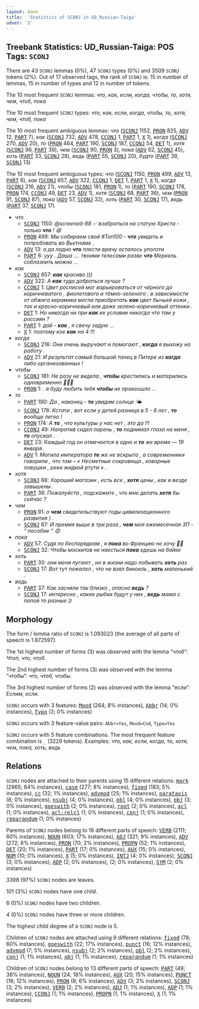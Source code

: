```yaml
---
layout: base
title:  'Statistics of SCONJ in UD_Russian-Taiga'
udver: '2'
---
```


## Treebank Statistics: UD_Russian-Taiga: POS Tags: `SCONJ`

There are 43 `SCONJ` lemmas (0%), 47 `SCONJ` types (0%) and 3509 `SCONJ` tokens (2%).
Out of 17 observed tags, the rank of `SCONJ` is: 15 in number of lemmas, 15 in number of types and 12 in number of tokens.

The 10 most frequent `SCONJ` lemmas: <em>что, как, если, когда, чтобы, то, хотя, чем, чтоб, пока</em>

The 10 most frequent `SCONJ` types:  <em>что, как, если, когда, чтобы, то, хотя, чем, чтоб, пока</em>

The 10 most frequent ambiguous lemmas: <em>что</em> (<tt><a href="ru_taiga-pos-SCONJ.html">SCONJ</a></tt> 1152, <tt><a href="ru_taiga-pos-PRON.html">PRON</a></tt> 825, <tt><a href="ru_taiga-pos-ADV.html">ADV</a></tt> 12, <tt><a href="ru_taiga-pos-PART.html">PART</a></tt> 7), <em>как</em> (<tt><a href="ru_taiga-pos-SCONJ.html">SCONJ</a></tt> 732, <tt><a href="ru_taiga-pos-ADV.html">ADV</a></tt> 478, <tt><a href="ru_taiga-pos-CCONJ.html">CCONJ</a></tt> 1, <tt><a href="ru_taiga-pos-PART.html">PART</a></tt> 1, <tt><a href="ru_taiga-pos-X.html">X</a></tt> 1), <em>когда</em> (<tt><a href="ru_taiga-pos-SCONJ.html">SCONJ</a></tt> 270, <tt><a href="ru_taiga-pos-ADV.html">ADV</a></tt> 20), <em>то</em> (<tt><a href="ru_taiga-pos-PRON.html">PRON</a></tt> 464, <tt><a href="ru_taiga-pos-PART.html">PART</a></tt> 190, <tt><a href="ru_taiga-pos-SCONJ.html">SCONJ</a></tt> 187, <tt><a href="ru_taiga-pos-CCONJ.html">CCONJ</a></tt> 54, <tt><a href="ru_taiga-pos-DET.html">DET</a></tt> 1), <em>хотя</em> (<tt><a href="ru_taiga-pos-SCONJ.html">SCONJ</a></tt> 96, <tt><a href="ru_taiga-pos-PART.html">PART</a></tt> 39), <em>чем</em> (<tt><a href="ru_taiga-pos-SCONJ.html">SCONJ</a></tt> 90, <tt><a href="ru_taiga-pos-PRON.html">PRON</a></tt> 3), <em>пока</em> (<tt><a href="ru_taiga-pos-ADV.html">ADV</a></tt> 62, <tt><a href="ru_taiga-pos-SCONJ.html">SCONJ</a></tt> 45), <em>хоть</em> (<tt><a href="ru_taiga-pos-PART.html">PART</a></tt> 33, <tt><a href="ru_taiga-pos-SCONJ.html">SCONJ</a></tt> 28), <em>ведь</em> (<tt><a href="ru_taiga-pos-PART.html">PART</a></tt> 55, <tt><a href="ru_taiga-pos-SCONJ.html">SCONJ</a></tt> 20), <em>будто</em> (<tt><a href="ru_taiga-pos-PART.html">PART</a></tt> 39, <tt><a href="ru_taiga-pos-SCONJ.html">SCONJ</a></tt> 13)

The 10 most frequent ambiguous types:  <em>что</em> (<tt><a href="ru_taiga-pos-SCONJ.html">SCONJ</a></tt> 1150, <tt><a href="ru_taiga-pos-PRON.html">PRON</a></tt> 499, <tt><a href="ru_taiga-pos-ADV.html">ADV</a></tt> 13, <tt><a href="ru_taiga-pos-PART.html">PART</a></tt> 6), <em>как</em> (<tt><a href="ru_taiga-pos-SCONJ.html">SCONJ</a></tt> 657, <tt><a href="ru_taiga-pos-ADV.html">ADV</a></tt> 322, <tt><a href="ru_taiga-pos-CCONJ.html">CCONJ</a></tt> 1, <tt><a href="ru_taiga-pos-DET.html">DET</a></tt> 1, <tt><a href="ru_taiga-pos-PART.html">PART</a></tt> 1, <tt><a href="ru_taiga-pos-X.html">X</a></tt> 1), <em>когда</em> (<tt><a href="ru_taiga-pos-SCONJ.html">SCONJ</a></tt> 216, <tt><a href="ru_taiga-pos-ADV.html">ADV</a></tt> 21), <em>чтобы</em> (<tt><a href="ru_taiga-pos-SCONJ.html">SCONJ</a></tt> 181, <tt><a href="ru_taiga-pos-PRON.html">PRON</a></tt> 1), <em>то</em> (<tt><a href="ru_taiga-pos-PART.html">PART</a></tt> 190, <tt><a href="ru_taiga-pos-SCONJ.html">SCONJ</a></tt> 178, <tt><a href="ru_taiga-pos-PRON.html">PRON</a></tt> 174, <tt><a href="ru_taiga-pos-CCONJ.html">CCONJ</a></tt> 49, <tt><a href="ru_taiga-pos-DET.html">DET</a></tt> 23, <tt><a href="ru_taiga-pos-ADV.html">ADV</a></tt> 1), <em>хотя</em> (<tt><a href="ru_taiga-pos-SCONJ.html">SCONJ</a></tt> 68, <tt><a href="ru_taiga-pos-PART.html">PART</a></tt> 36), <em>чем</em> (<tt><a href="ru_taiga-pos-PRON.html">PRON</a></tt> 91, <tt><a href="ru_taiga-pos-SCONJ.html">SCONJ</a></tt> 87), <em>пока</em> (<tt><a href="ru_taiga-pos-ADV.html">ADV</a></tt> 57, <tt><a href="ru_taiga-pos-SCONJ.html">SCONJ</a></tt> 32), <em>хоть</em> (<tt><a href="ru_taiga-pos-PART.html">PART</a></tt> 30, <tt><a href="ru_taiga-pos-SCONJ.html">SCONJ</a></tt> 17), <em>ведь</em> (<tt><a href="ru_taiga-pos-PART.html">PART</a></tt> 37, <tt><a href="ru_taiga-pos-SCONJ.html">SCONJ</a></tt> 17)


* <em>что</em>
  * <tt><a href="ru_taiga-pos-SCONJ.html">SCONJ</a></tt> 1150: <em>@screened-88 ✅ взабраться на статую Христа - только <b>что</b> ! 😄</em>
  * <tt><a href="ru_taiga-pos-PRON.html">PRON</a></tt> 499: <em>Мы собираем свой #Топ100 - <b>что</b> увидеть и попробовать во Вьетнаме .</em>
  * <tt><a href="ru_taiga-pos-ADV.html">ADV</a></tt> 13: <em>а да ладно <b>что</b> плести врачу осталось уползти</em>
  * <tt><a href="ru_taiga-pos-PART.html">PART</a></tt> 6: <em>ууу . Даша .... твоими телесами разве <b>что</b> Меркель соблазнить можно ...</em>
* <em>как</em>
  * <tt><a href="ru_taiga-pos-SCONJ.html">SCONJ</a></tt> 657: <em><b>как</b> красиво )))</em>
  * <tt><a href="ru_taiga-pos-ADV.html">ADV</a></tt> 322: <em>А <b>как</b> туда добраться лучше ?</em>
  * <tt><a href="ru_taiga-pos-CCONJ.html">CCONJ</a></tt> 1: <em>Цвет росписей мог варьироваться от чёрного до коричневатого , фиолетового и тёмно-зеленого ; в зависимости от обжига керамика могла приобретать <b>как</b> цвет бычьей кожи , так и красно-коричневый или даже зелено-коричневый оттенки .</em>
  * <tt><a href="ru_taiga-pos-DET.html">DET</a></tt> 1: <em>Но никогда ни при <b>как</b> их условии никогда что там у россиян ?</em>
  * <tt><a href="ru_taiga-pos-PART.html">PART</a></tt> 1: <em>дай - <b>как</b> , я свечу задую ...</em>
  * <tt><a href="ru_taiga-pos-X.html">X</a></tt> 1: <em>поэтому кое <b>как</b> на 4 !!!</em>
* <em>когда</em>
  * <tt><a href="ru_taiga-pos-SCONJ.html">SCONJ</a></tt> 216: <em>Они очень выручают и помогают , <b>когда</b> я выхожу на работу .</em>
  * <tt><a href="ru_taiga-pos-ADV.html">ADV</a></tt> 21: <em>И результат самый большой танец в Питере из <b>когда</b> либо организованных !</em>
* <em>чтобы</em>
  * <tt><a href="ru_taiga-pos-SCONJ.html">SCONJ</a></tt> 181: <em>Не разу не видела , <b>чтобы</b> крестились и матерились одновременно 🙈🙈🙈</em>
  * <tt><a href="ru_taiga-pos-PRON.html">PRON</a></tt> 1: <em>. я буду любить тебя <b>чтобы</b> не произошло ...</em>
* <em>то</em>
  * <tt><a href="ru_taiga-pos-PART.html">PART</a></tt> 190: <em>Да , наконец - <b>то</b> увидим солнце 🌤</em>
  * <tt><a href="ru_taiga-pos-SCONJ.html">SCONJ</a></tt> 178: <em>Кстати , вот если у детей разница в 5 - 6 лет , <b>то</b> вообще легко !</em>
  * <tt><a href="ru_taiga-pos-PRON.html">PRON</a></tt> 174: <em>А <b>то</b> , что культуры у нас нет , это да !!!</em>
  * <tt><a href="ru_taiga-pos-CCONJ.html">CCONJ</a></tt> 49: <em>Напротив сидел парень , <b>то</b> поднимал глаза на меня , <b>то</b> опускал .</em>
  * <tt><a href="ru_taiga-pos-DET.html">DET</a></tt> 23: <em>Каждый год он отмечается в одно и <b>то</b> же время — 19 января .</em>
  * <tt><a href="ru_taiga-pos-ADV.html">ADV</a></tt> 1: <em>Могила императора <b>то</b> же не вскрыта , а современники говорили , что там – « Несметные сокровища , коварные ловушки , реки жидкой ртути » .</em>
* <em>хотя</em>
  * <tt><a href="ru_taiga-pos-SCONJ.html">SCONJ</a></tt> 68: <em>Хороший магазин , есть все , <b>хотя</b> цены , как и везде завышены .</em>
  * <tt><a href="ru_taiga-pos-PART.html">PART</a></tt> 36: <em>Пожалуйста , подскажите , что мне делать <b>хотя</b> бы сейчас ?</em>
* <em>чем</em>
  * <tt><a href="ru_taiga-pos-PRON.html">PRON</a></tt> 91: <em>о <b>чем</b> свидетельствуют годы цивилизационного развития ) .</em>
  * <tt><a href="ru_taiga-pos-SCONJ.html">SCONJ</a></tt> 87: <em>И премия выше в три раза , <b>чем</b> моя ежемесячная ЗП - " пособие " 😟</em>
* <em>пока</em>
  * <tt><a href="ru_taiga-pos-ADV.html">ADV</a></tt> 57: <em>Судя по беспорядкам , я <b>пока</b> во Францию не хочу 🙈😉</em>
  * <tt><a href="ru_taiga-pos-SCONJ.html">SCONJ</a></tt> 32: <em>Чтобы москитов не наесться <b>пока</b> едешь на байке</em>
* <em>хоть</em>
  * <tt><a href="ru_taiga-pos-PART.html">PART</a></tt> 30: <em>они меня пугают , но в жизни надо побывать <b>хоть</b> раз</em>
  * <tt><a href="ru_taiga-pos-SCONJ.html">SCONJ</a></tt> 17: <em>Вот тут пожалел , что не взял бинокль , <b>хоть</b> маленький .</em>
* <em>ведь</em>
  * <tt><a href="ru_taiga-pos-PART.html">PART</a></tt> 37: <em>Как засняли так близко , опасно <b>ведь</b> ?</em>
  * <tt><a href="ru_taiga-pos-SCONJ.html">SCONJ</a></tt> 17: <em>интересно , какие рыбки будут у них , <b>ведь</b> мама с папой то разные ))</em>

## Morphology

The form / lemma ratio of `SCONJ` is 1.093023 (the average of all parts of speech is 1.872597).

The 1st highest number of forms (3) was observed with the lemma “чтоб”: <em>Чтоп, что, чтоб</em>.

The 2nd highest number of forms (3) was observed with the lemma “чтобы”: <em>что, чтоб, чтобы</em>.

The 3rd highest number of forms (2) was observed with the lemma “если”: <em>Еслим, если</em>.

`SCONJ` occurs with 3 features: <tt><a href="ru_taiga-feat-Mood.html">Mood</a></tt> (264; 8% instances), <tt><a href="ru_taiga-feat-Abbr.html">Abbr</a></tt> (14; 0% instances), <tt><a href="ru_taiga-feat-Typo.html">Typo</a></tt> (3; 0% instances)

`SCONJ` occurs with 3 feature-value pairs: `Abbr=Yes`, `Mood=Cnd`, `Typo=Yes`

`SCONJ` occurs with 5 feature combinations.
The most frequent feature combination is `_` (3229 tokens).
Examples: <em>что, как, если, когда, то, хотя, чем, пока, хоть, ведь</em>


## Relations

`SCONJ` nodes are attached to their parents using 15 different relations: <tt><a href="ru_taiga-dep-mark.html">mark</a></tt> (2965; 84% instances), <tt><a href="ru_taiga-dep-case.html">case</a></tt> (277; 8% instances), <tt><a href="ru_taiga-dep-fixed.html">fixed</a></tt> (183; 5% instances), <tt><a href="ru_taiga-dep-cc.html">cc</a></tt> (32; 1% instances), <tt><a href="ru_taiga-dep-advmod.html">advmod</a></tt> (25; 1% instances), <tt><a href="ru_taiga-dep-parataxis.html">parataxis</a></tt> (8; 0% instances), <tt><a href="ru_taiga-dep-nsubj.html">nsubj</a></tt> (4; 0% instances), <tt><a href="ru_taiga-dep-obl.html">obl</a></tt> (4; 0% instances), <tt><a href="ru_taiga-dep-obj.html">obj</a></tt> (3; 0% instances), <tt><a href="ru_taiga-dep-goeswith.html">goeswith</a></tt> (2; 0% instances), <tt><a href="ru_taiga-dep-root.html">root</a></tt> (2; 0% instances), <tt><a href="ru_taiga-dep-acl.html">acl</a></tt> (1; 0% instances), <tt><a href="ru_taiga-dep-acl-relcl.html">acl:relcl</a></tt> (1; 0% instances), <tt><a href="ru_taiga-dep-conj.html">conj</a></tt> (1; 0% instances), <tt><a href="ru_taiga-dep-reparandum.html">reparandum</a></tt> (1; 0% instances)

Parents of `SCONJ` nodes belong to 16 different parts of speech: <tt><a href="ru_taiga-pos-VERB.html">VERB</a></tt> (2111; 60% instances), <tt><a href="ru_taiga-pos-NOUN.html">NOUN</a></tt> (603; 17% instances), <tt><a href="ru_taiga-pos-ADJ.html">ADJ</a></tt> (321; 9% instances), <tt><a href="ru_taiga-pos-ADV.html">ADV</a></tt> (272; 8% instances), <tt><a href="ru_taiga-pos-PRON.html">PRON</a></tt> (70; 2% instances), <tt><a href="ru_taiga-pos-PROPN.html">PROPN</a></tt> (52; 1% instances), <tt><a href="ru_taiga-pos-DET.html">DET</a></tt> (20; 1% instances), <tt><a href="ru_taiga-pos-PART.html">PART</a></tt> (17; 0% instances), <tt><a href="ru_taiga-pos-AUX.html">AUX</a></tt> (15; 0% instances), <tt><a href="ru_taiga-pos-NUM.html">NUM</a></tt> (10; 0% instances), <tt><a href="ru_taiga-pos-X.html">X</a></tt> (5; 0% instances), <tt><a href="ru_taiga-pos-INTJ.html">INTJ</a></tt> (4; 0% instances), <tt><a href="ru_taiga-pos-SCONJ.html">SCONJ</a></tt> (3; 0% instances), <tt><a href="ru_taiga-pos-ADP.html">ADP</a></tt> (2; 0% instances),  (2; 0% instances), <tt><a href="ru_taiga-pos-SYM.html">SYM</a></tt> (2; 0% instances)

3398 (97%) `SCONJ` nodes are leaves.

101 (3%) `SCONJ` nodes have one child.

6 (0%) `SCONJ` nodes have two children.

4 (0%) `SCONJ` nodes have three or more children.

The highest child degree of a `SCONJ` node is 5.

Children of `SCONJ` nodes are attached using 9 different relations: <tt><a href="ru_taiga-dep-fixed.html">fixed</a></tt> (78; 60% instances), <tt><a href="ru_taiga-dep-goeswith.html">goeswith</a></tt> (22; 17% instances), <tt><a href="ru_taiga-dep-punct.html">punct</a></tt> (16; 12% instances), <tt><a href="ru_taiga-dep-advmod.html">advmod</a></tt> (7; 5% instances), <tt><a href="ru_taiga-dep-nsubj.html">nsubj</a></tt> (2; 2% instances), <tt><a href="ru_taiga-dep-obl.html">obl</a></tt> (2; 2% instances), <tt><a href="ru_taiga-dep-conj.html">conj</a></tt> (1; 1% instances), <tt><a href="ru_taiga-dep-obj.html">obj</a></tt> (1; 1% instances), <tt><a href="ru_taiga-dep-reparandum.html">reparandum</a></tt> (1; 1% instances)

Children of `SCONJ` nodes belong to 13 different parts of speech: <tt><a href="ru_taiga-pos-PART.html">PART</a></tt> (49; 38% instances), <tt><a href="ru_taiga-pos-NOUN.html">NOUN</a></tt> (24; 18% instances), <tt><a href="ru_taiga-pos-AUX.html">AUX</a></tt> (20; 15% instances), <tt><a href="ru_taiga-pos-PUNCT.html">PUNCT</a></tt> (16; 12% instances), <tt><a href="ru_taiga-pos-PRON.html">PRON</a></tt> (8; 6% instances), <tt><a href="ru_taiga-pos-ADV.html">ADV</a></tt> (3; 2% instances), <tt><a href="ru_taiga-pos-SCONJ.html">SCONJ</a></tt> (3; 2% instances), <tt><a href="ru_taiga-pos-VERB.html">VERB</a></tt> (2; 2% instances), <tt><a href="ru_taiga-pos-ADJ.html">ADJ</a></tt> (1; 1% instances), <tt><a href="ru_taiga-pos-ADP.html">ADP</a></tt> (1; 1% instances), <tt><a href="ru_taiga-pos-CCONJ.html">CCONJ</a></tt> (1; 1% instances), <tt><a href="ru_taiga-pos-PROPN.html">PROPN</a></tt> (1; 1% instances), <tt><a href="ru_taiga-pos-X.html">X</a></tt> (1; 1% instances)

